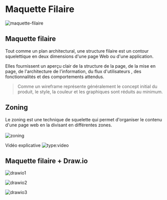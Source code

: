 # Maquette Filaire
![maquette-filaire](https://github.com/user-attachments/assets/614faa06-8d6a-4f46-b9be-554aa1d103f9)

## Maquette filaire

Tout comme un plan architectural, une structure filaire est un contour squelettique en deux dimensions d'une page Web ou d'une application.

Elles fournissent un aperçu clair de la structure de la page, de la mise en page, de l'architecture de l'information, du flux d'utilisateurs , des fonctionnalités et des comportements attendus.

> Comme un wireframe représente généralement le concept initial du produit, le style, la couleur et les graphiques sont réduits au minimum.


## Zoning

Le zoning est une technique de squelette qui permet d'organiser le contenu d'une page web en la divisant en différentes zones.<br><br>
![zoning](https://github.com/user-attachments/assets/2d3e14ba-ca1c-4a31-a530-2d964b0b3fc8)


Vidéo explicative
![type:video](https://www.youtube.com/watch?v=bRzQx_qJaXw)

## Maquette filaire + Draw.io

![drawio1](https://github.com/user-attachments/assets/84f16648-2b91-41a1-a9c5-5b836d49960f)

![drawio2](https://github.com/user-attachments/assets/185afbfc-0c65-4944-a85e-2b7ef7c969eb)

![drawio3](https://github.com/user-attachments/assets/b4e0f841-62ef-49ef-a73e-083d3224f697)
